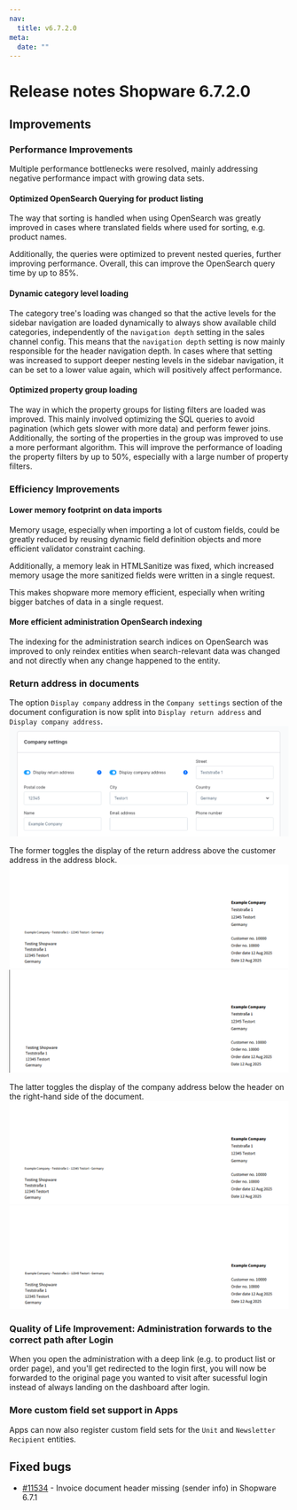 ```yaml
---
nav:
  title: v6.7.2.0
meta:
  date: ""
---
```


# Release notes Shopware 6.7.2.0

## Improvements

### Performance Improvements
Multiple performance bottlenecks were resolved, mainly addressing negative performance impact with growing data sets.

#### Optimized OpenSearch Querying for product listing
The way that sorting is handled when using OpenSearch was greatly improved in cases where translated fields where used for sorting, e.g. product names. 

Additionally, the queries were optimized to prevent nested queries, further improving performance.
Overall, this can improve the OpenSearch query time by up to 85%.

#### Dynamic category level loading
The category tree's loading was changed so that the active levels for the sidebar navigation are loaded dynamically to always show available child categories, independently of the `navigation depth` setting in the sales channel config.
This means that the `navigation depth` setting is now mainly responsible for the header navigation depth. 
In cases where that setting was increased to support deeper nesting levels in the sidebar navigation, it can be set to a lower value again, which will positively affect performance.

#### Optimized property group loading
The way in which the property groups for listing filters are loaded was improved. This mainly involved optimizing the SQL queries to avoid pagination (which gets slower with more data) and perform fewer joins.
Additionally, the sorting of the properties in the group was improved to use a more performant algorithm. 
This will improve the performance of loading the property filters by up to 50%, especially with a large number of property filters.

### Efficiency Improvements

#### Lower memory footprint on data imports
Memory usage, especially when importing a lot of custom fields, could be greatly reduced by reusing dynamic field definition objects and more efficient validator constraint caching.

Additionally, a memory leak in HTMLSanitize was fixed, which increased memory usage the more sanitized fields were written in a single request. 

This makes shopware more memory efficient, especially when writing bigger batches of data in a single request.

#### More efficient administration OpenSearch indexing
The indexing for the administration search indices on OpenSearch was improved to only reindex entities when search-relevant data was changed and not directly when any change happened to the entity.

### Return address in documents
The option `Display company` address in the `Company settings` section of the document configuration is now split into `Display return address` and `Display company address`.  
![document_settings.png](assets/document_settings.png)

The former toggles the display of the return address above the customer address in the address block.  
![document_with_return_address.png](assets/document_with_return_address.png)
![document_without_return_address.png](assets/document_without_return_address.png)

The latter toggles the display of the company address below the header on the right-hand side of the document.
![document_with_return_address.png](assets/document_with_return_address.png)
![document_without_company_address.png](assets/document_without_company_address.png)

### Quality of Life Improvement: Administration forwards to the correct path after Login
When you open the administration with a deep link (e.g. to product list or order page), and you'll get redirected to the login first, you will now be forwarded to the original page you wanted to visit after sucessful login instead of always landing on the dashboard after login.

### More custom field set support in Apps

Apps can now also register custom field sets for the `Unit` and `Newsletter Recipient` entities.

## Fixed bugs
* [#11534](https://github.com/shopware/shopware/issues/11534) - Invoice document header missing (sender info) in Shopware 6.7.1
